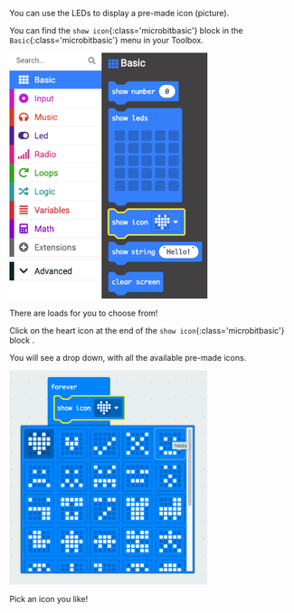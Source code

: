 You can use the LEDs to display a pre-made icon (picture).

You can find the `show icon`{:class='microbitbasic'} block in the `Basic`{:class='microbitbasic'} menu in your Toolbox.

<img src="images/show-icon-location.png" alt="The Basic menu, with the 'show icon' block highlighted." width="350"/>

There are loads for you to choose from!

Click on the heart icon at the end of the `show icon`{:class='microbitbasic'} block . 

You will see a drop down, with all the available pre-made icons. 

<img src="images/show-icons.png" alt="The 'show icon' menu expanded, showing a choice of 20 icons, with the option to scroll to see more. Icons shown include a tick symbol, a cross symbol, a smiley face and a duck." width="350"/>

Pick an icon you like!